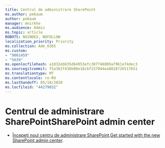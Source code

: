 ```yaml
---
title: Centrul de administrare SharePoint
ms.author: pebaum
author: pebaum
manager: mnirkhe
ms.audience: Admin
ms.topic: article
ROBOTS: NOINDEX, NOFOLLOW
localization_priority: Priority
ms.collection: Adm_O365
ms.custom:
- "9001459"
- "5639"
ms.openlocfilehash: a1832eb635d64953efc387f46089a7961e74dec3
ms.sourcegitcommit: f5a3b2f436b00e18cbf337044ea8818726517651
ms.translationtype: MT
ms.contentlocale: ro-RO
ms.lasthandoff: 05/18/2020
ms.locfileid: "44279032"
---
```

# <a name="sharepoint-admin-center"></a><span data-ttu-id="a15eb-102">Centrul de administrare SharePoint</span><span class="sxs-lookup"><span data-stu-id="a15eb-102">SharePoint admin center</span></span>

- <span data-ttu-id="a15eb-103">[Începeți noul centru de administrare SharePoint](https://docs.microsoft.com/sharepoint/get-started-new-admin-center).</span><span class="sxs-lookup"><span data-stu-id="a15eb-103">[Get started with the new SharePoint admin center](https://docs.microsoft.com/sharepoint/get-started-new-admin-center).</span></span>
